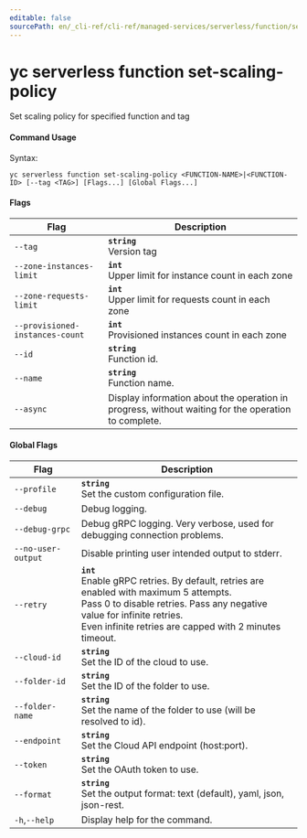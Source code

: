 ```yaml
---
editable: false
sourcePath: en/_cli-ref/cli-ref/managed-services/serverless/function/set-scaling-policy.md
---
```


# yc serverless function set-scaling-policy

Set scaling policy for specified function and tag

#### Command Usage

Syntax: 

`yc serverless function set-scaling-policy <FUNCTION-NAME>|<FUNCTION-ID> [--tag <TAG>] [Flags...] [Global Flags...]`

#### Flags

| Flag | Description |
|----|----|
|`--tag`|<b>`string`</b><br/>Version tag|
|`--zone-instances-limit`|<b>`int`</b><br/>Upper limit for instance count in each zone|
|`--zone-requests-limit`|<b>`int`</b><br/>Upper limit for requests count in each zone|
|`--provisioned-instances-count`|<b>`int`</b><br/>Provisioned instances count in each zone|
|`--id`|<b>`string`</b><br/>Function id.|
|`--name`|<b>`string`</b><br/>Function name.|
|`--async`|Display information about the operation in progress, without waiting for the operation to complete.|

#### Global Flags

| Flag | Description |
|----|----|
|`--profile`|<b>`string`</b><br/>Set the custom configuration file.|
|`--debug`|Debug logging.|
|`--debug-grpc`|Debug gRPC logging. Very verbose, used for debugging connection problems.|
|`--no-user-output`|Disable printing user intended output to stderr.|
|`--retry`|<b>`int`</b><br/>Enable gRPC retries. By default, retries are enabled with maximum 5 attempts.<br/>Pass 0 to disable retries. Pass any negative value for infinite retries.<br/>Even infinite retries are capped with 2 minutes timeout.|
|`--cloud-id`|<b>`string`</b><br/>Set the ID of the cloud to use.|
|`--folder-id`|<b>`string`</b><br/>Set the ID of the folder to use.|
|`--folder-name`|<b>`string`</b><br/>Set the name of the folder to use (will be resolved to id).|
|`--endpoint`|<b>`string`</b><br/>Set the Cloud API endpoint (host:port).|
|`--token`|<b>`string`</b><br/>Set the OAuth token to use.|
|`--format`|<b>`string`</b><br/>Set the output format: text (default), yaml, json, json-rest.|
|`-h`,`--help`|Display help for the command.|
